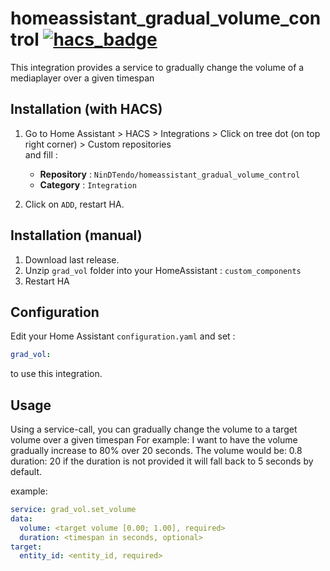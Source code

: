 # homeassistant_gradual_volume_control  [![hacs_badge](https://img.shields.io/badge/HACS-Custom-41BDF5.svg?style=for-the-badge)](https://github.com/hacs/integration)
 This integration provides a service to gradually change the volume of a mediaplayer over a given timespan
## Installation (with HACS)

1. Go to Home Assistant > HACS > Integrations > Click on tree dot (on top right corner) > Custom repositories \
and fill :
   * **Repository** :  `NinDTendo/homeassistant_gradual_volume_control`
   * **Category** : `Integration` 

2. Click on `ADD`, restart HA.

## Installation (manual)
1. Download last release.
2. Unzip `grad_vol` folder into your HomeAssistant : `custom_components`
3. Restart HA

## Configuration

Edit your Home Assistant `configuration.yaml` and set :

``` YAML
grad_vol:
```
to use this integration.

## Usage

Using a service-call, you can gradually change the volume to a target volume over a given timespan
For example: I want to have the volume gradually increase to 80% over 20 seconds.
The volume would be: 0.8
duration: 20
if the duration is not provided it will fall back to 5 seconds by default.

example:
``` YAML
service: grad_vol.set_volume
data:
  volume: <target volume [0.00; 1.00], required>
  duration: <timespan in seconds, optional>
target:
  entity_id: <entity_id, required>
``` 
